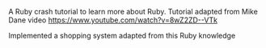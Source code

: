 A Ruby crash tutorial to learn more about Ruby. Tutorial adapted from Mike Dane video
https://www.youtube.com/watch?v=8wZ2ZD--VTk

Implemented a shopping system adapted from this Ruby knowledge
